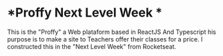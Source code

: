 # *Proffy Next Level Week *
This is the "Proffy" a Web plataform based in ReactJS And Typescript his purpose is to make a site to Teachers offer their classes for a price. I constructed this in the "Next Level Week" from Rocketseat.
